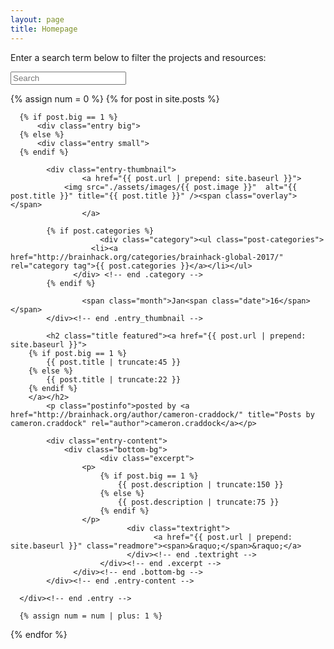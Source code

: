 ```yaml
---
layout: page
title: Homepage
---
```



<p>Enter a search term below to filter the projects and resources:<p>
<p><input type="text" class="quicksearch" placeholder="Search" /></p>

<div class="grid">
 {% assign num = 0 %}
  {% for post in site.posts %}

      {% if post.big == 1 %}
          <div class="entry big">
      {% else %}
          <div class="entry small">
      {% endif %}

  			<div class="entry-thumbnail">
    				<a href="{{ post.url | prepend: site.baseurl }}">
                <img src="./assets/images/{{ post.image }}"  alt="{{ post.title }}" title="{{ post.title }}" /><span class="overlay"></span>
    				</a>

            {% if post.categories %}
          				<div class="category"><ul class="post-categories">
          	          <li><a href="http://brainhack.org/categories/brainhack-global-2017/" rel="category tag">{{ post.categories }}</a></li></ul>
                  </div> <!-- end .category -->
            {% endif %}

    				<span class="month">Jan<span class="date">16</span></span>
  			</div><!-- end .entry_thumbnail -->

  			<h2 class="title featured"><a href="{{ post.url | prepend: site.baseurl }}">
        {% if post.big == 1 %}
            {{ post.title | truncate:45 }}
        {% else %}
            {{ post.title | truncate:22 }}
        {% endif %}
        </a></h2>
  			<p class="postinfo">posted by <a href="http://brainhack.org/author/cameron-craddock/" title="Posts by cameron.craddock" rel="author">cameron.craddock</a></p>

  			<div class="entry-content">
  			    <div class="bottom-bg">
  					    <div class="excerpt">        
                    <p>
                        {% if post.big == 1 %}
                            {{ post.description | truncate:150 }}
                        {% else %}
                            {{ post.description | truncate:75 }}
                        {% endif %}
                    </p>
  						      <div class="textright">
  							        <a href="{{ post.url | prepend: site.baseurl }}" class="readmore"><span>&raquo;</span>&raquo;</a>
  						      </div><!-- end .textright -->
  					    </div><!-- end .excerpt -->
  				  </div><!-- end .bottom-bg -->
  			</div><!-- end .entry-content -->

      </div><!-- end .entry -->

      {% assign num = num | plus: 1 %}
  {% endfor %}
</div>

<script type="text/javascript">
// quick search regex
var qsRegex;
// init Isotope
var $grid = jQuery('.grid').isotope({
  itemSelector: '.entry',
  layoutMode: 'fitRows',
  filter: function() {
    return qsRegex ? jQuery(this).text().match( qsRegex ) : true;
  }
});
// use value of search field to filter
var $quicksearch = jQuery('.quicksearch').keyup( debounce( function() {
  qsRegex = new RegExp( $quicksearch.val(), 'gi' );
  $grid.isotope();
}, 200 ) );
// debounce so filtering doesn't happen every millisecond
function debounce( fn, threshold ) {
  var timeout;
  return function debounced() {
    if ( timeout ) {
      clearTimeout( timeout );
    }
    function delayed() {
      fn();
      timeout = null;
    }
    timeout = setTimeout( delayed, threshold || 100 );
  }
}

</script>
